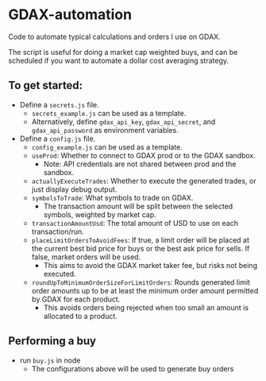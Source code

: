 # GDAX-automation
Code to automate typical calculations and orders I use on GDAX.

The script is useful for doing a market cap weighted buys, and can be scheduled if you want to automate a dollar cost averaging strategy.

## To get started:
* Define a `secrets.js` file.
  * `secrets_example.js` can be used as a template.
  * Alternatively, define `gdax_api_key`, `gdax_api_secret`, and `gdax_api_password` as environment variables.
* Define a `config.js` file.
  * `config_example.js` can be used as a template.
  * `useProd`: Whether to connect to GDAX prod or to the GDAX sandbox.
    * Note: API credentials are not shared between prod and the sandbox.
  * `actuallyExecuteTrades`: Whether to execute the generated trades, or just display debug output.
  * `symbolsToTrade`: What symbols to trade on GDAX.
    * The transaction amount will be split between the selected symbols, weighted by market cap.
  * `transactionAmountUsd`: The total amount of USD to use on each transaction/run.
  * `placeLimitOrdersToAvoidFees`: If true, a limit order will be placed at the current best bid price for buys or the best ask price for sells. If false, market orders will be used.
    * This aims to avoid the GDAX market taker fee, but risks not being executed.
  * `roundUpToMinimumOrderSizeForLimitOrders`: Rounds generated limit order amounts up to be at least the minimum order amount permitted by GDAX for each product.
    * This avoids orders being rejected when too small an amount is allocated to a product.

## Performing a buy
* run `buy.js` in node
  * The configurations above will be used to generate buy orders